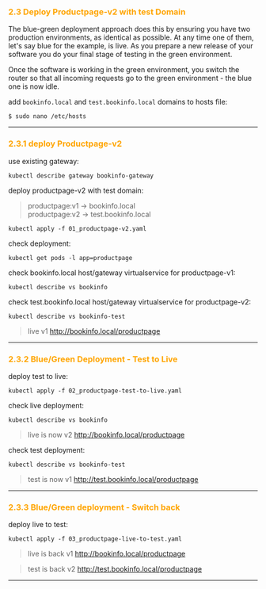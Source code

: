 ### <font color="orange"> 2.3 Deploy Productpage-v2 with test Domain </font>
The blue-green deployment approach does this by ensuring you have two production environments, as identical as possible. At any time one of them, let's say blue for the example, is live. As you prepare a new release of your software you do your final stage of testing in the green environment.  

Once the software is working in the green environment, you switch the router so that all incoming requests go to the green environment - the blue one is now idle.  


add `bookinfo.local` and `test.bookinfo.local` domains to hosts file:
```
$ sudo nano /etc/hosts
```

---

### <font color="orange"> 2.3.1 deploy Productpage-v2 </font>  

use existing gateway:
```
kubectl describe gateway bookinfo-gateway
```
deploy productpage-v2 with test domain:
> productpage:v1 → bookinfo.local  
> productpage:v2 → test.bookinfo.local
```
kubectl apply -f 01_productpage-v2.yaml
```
check deployment:
```
kubectl get pods -l app=productpage
```
check bookinfo.local host/gateway virtualservice for productpage-v1:
```
kubectl describe vs bookinfo
```
check test.bookinfo.local host/gateway virtualservice for productpage-v2:
```
kubectl describe vs bookinfo-test
```

> live v1 http://bookinfo.local/productpage  

---

### <font color="orange"> 2.3.2 Blue/Green Deployment - Test to Live </font>
deploy test to live:
```
kubectl apply -f 02_productpage-test-to-live.yaml
```
check live deployment:
```
kubectl describe vs bookinfo
```
> live is now v2 http://bookinfo.local/productpage  

check test deployment:
```
kubectl describe vs bookinfo-test
```
> test is now v1 http://test.bookinfo.local/productpage  

---

### <font color="orange"> 2.3.3 Blue/Green deployment - Switch back </font>
deploy live to test:
```
kubectl apply -f 03_productpage-live-to-test.yaml
```
> live is back v1 http://bookinfo.local/productpage  

> test is back v2 http://test.bookinfo.local/productpage  

---